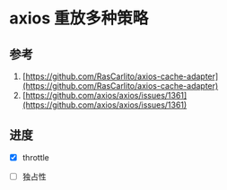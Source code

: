 # axios 重放多种策略

## 参考

1. [https://github.com/RasCarlito/axios-cache-adapter](https://github.com/RasCarlito/axios-cache-adapter)
2. [https://github.com/axios/axios/issues/1361](https://github.com/axios/axios/issues/1361)

## 进度

* [x] throttle
* [ ] 独占性

